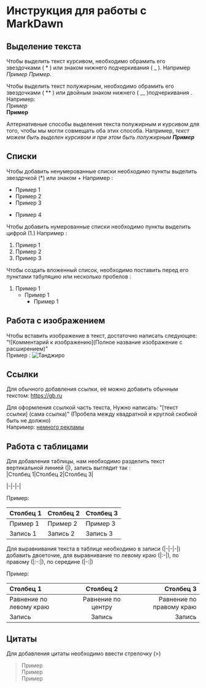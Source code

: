 # Инструкция для работы с MarkDawn 

## Выделение текста 

Чтобы выделить текст курсивом, необходимо обрамить его звездочками ( * ) или знаком нижнего подчеркивания ( _ ). Например *Пример* _Пример_.

Чтобы выделить текст полужирным, необходимо обрамить его звездочками ( ** ) или двойным знаком нижнего ( __ )подчеркивания  . Например:                 
*Пример*    
__Пример__

Алтернативные способы выделения текста полужирным и курсивом для того, чтобы мы могли совмещать оба этих способа. Например, _текст можем быть выделен курсивом и при этом быть полужирным **Пример**_

## Списки

Чтобы добавить ненумерованные списки необходимо пункты выделить звездрчкой (*) или знаком +
Например :
* Пример 1
* Пример 2
* Пример 3
+ Пример 4

Чтобы добавить нумерованные списки необходимо пункты выделить цифрой (1.)
Например :
1. Пример 1
2. Пример 2
3. Пример 3

Чтобы создать вложенный список, необходимо поставить перед его пунктами табуляцию или несколько пробелов :
1. Пример 1
    - Пример 1
        * Пример 1
##  Работа с изображением

Чтобы вставить изображение в текст, достаточно написать следующее: "![Комментарий к изображению](Полное название изображение с расширением)"    
Пример :
![Танджиро](1.jpg)

## Ссылки
Для обычного добавления ссылки, её можно добавить обычным текстом:
https://gb.ru

Для оформления ссылкой часть текста, Нужно написать: "[текст ссылки] (сама ссылка)" (Пробела между квадратной и круглой скобкой быть не должно)     
Например: [немного рекламы](https://gb.ru)

## Работа с таблицами

Для добавления таблицы, нам необходимо разделить текст вертикальной линией (|), запись выглядит так :   
 |Столбец 1|Столбец 2|Столбец 3|

|-|-|-|

Пример:

|Столбец 1|Столбец 2|Столбец 3|
|-|-|-|
|Пример 1|Пример 2|Пример 3|
|Запись 1|Запись 2|Запись 3|

Для выравнивания текста в таблице необходимо в записи (|-|-|-|) добавить двоеточие, для выравнивание по левому краю (|:-|), по правому (|:-:|), по середине (|-:|)

Пример:

|Столбец 1|Столбец 2|Столбец 3|
|:-|:-:|-:|
|Равнение по левому краю|Равнение по центру|Равнение по правому краю|
|Запись|Запись|Запись|

## Цитаты

Для добавления цитаты необходимо ввести стрелочку (>)
> Пример  
> Пример    
> Пример